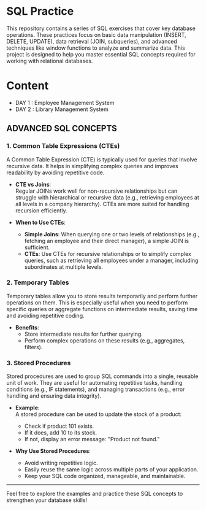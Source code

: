 # SQL Practice

This repository contains a series of SQL exercises that cover key database operations. These practices focus on basic data manipulation (INSERT, DELETE, UPDATE), data retrieval (JOIN, subqueries), and advanced techniques like window functions to analyze and summarize data. This project is designed to help you master essential SQL concepts required for working with relational databases.

# Content
- DAY 1 : Employee Management System
- DAY 2 : Library Management System

## ADVANCED SQL CONCEPTS

### 1. **Common Table Expressions (CTEs)**  
A Common Table Expression (CTE) is typically used for queries that involve recursive data. It helps in simplifying complex queries and improves readability by avoiding repetitive code.

- **CTE vs Joins**:  
  Regular JOINs work well for non-recursive relationships but can struggle with hierarchical or recursive data (e.g., retrieving employees at all levels in a company hierarchy). CTEs are more suited for handling recursion efficiently.
  
- **When to Use CTEs**:  
  - **Simple Joins**: When querying one or two levels of relationships (e.g., fetching an employee and their direct manager), a simple JOIN is sufficient.  
  - **CTEs**: Use CTEs for recursive relationships or to simplify complex queries, such as retrieving all employees under a manager, including subordinates at multiple levels.

### 2. **Temporary Tables**  
Temporary tables allow you to store results temporarily and perform further operations on them. This is especially useful when you need to perform specific queries or aggregate functions on intermediate results, saving time and avoiding repetitive coding.

- **Benefits**:  
  - Store intermediate results for further querying.  
  - Perform complex operations on these results (e.g., aggregates, filters).

### 3. **Stored Procedures**  
Stored procedures are used to group SQL commands into a single, reusable unit of work. They are useful for automating repetitive tasks, handling conditions (e.g., IF statements), and managing transactions (e.g., error handling and ensuring data integrity).

- **Example**:  
  A stored procedure can be used to update the stock of a product:
  - Check if product 101 exists.
  - If it does, add 10 to its stock.
  - If not, display an error message: "Product not found."

- **Why Use Stored Procedures**:  
  - Avoid writing repetitive logic.
  - Easily reuse the same logic across multiple parts of your application.
  - Keep your SQL code organized, manageable, and maintainable.

---

Feel free to explore the examples and practice these SQL concepts to strengthen your database skills!


